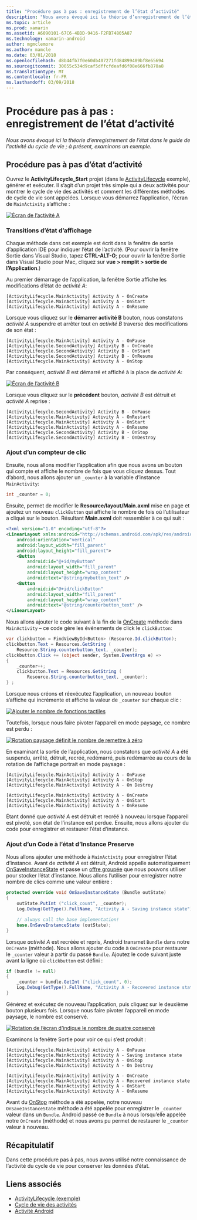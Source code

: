 ```yaml
---
title: "Procédure pas à pas : enregistrement de l’état d’activité"
description: "Nous avons évoqué ici la théorie d’enregistrement de l’état dans le guide de l’activité du cycle de vie ; à présent, examinons un exemple."
ms.topic: article
ms.prod: xamarin
ms.assetid: A6090101-67C6-4BDD-9416-F2FB74805A87
ms.technology: xamarin-android
author: mgmclemore
ms.author: mamcle
ms.date: 03/01/2018
ms.openlocfilehash: d8b44fb7f0e60db407271fd84899489bf8e65694
ms.sourcegitcommit: 30055c534d9caf5dffcfdeafd6f08e666fb870a8
ms.translationtype: MT
ms.contentlocale: fr-FR
ms.lasthandoff: 03/09/2018
---
```

# <a name="walkthrough---saving-the-activity-state"></a>Procédure pas à pas : enregistrement de l’état d’activité

_Nous avons évoqué ici la théorie d’enregistrement de l’état dans le guide de l’activité du cycle de vie ; à présent, examinons un exemple._

## <a name="activity-state-walkthrough"></a>Procédure pas à pas d’état d’activité

Ouvrez le **ActivityLifecycle_Start** projet (dans le [ActivityLifecycle](https://developer.xamarin.com/samples/monodroid/ActivityLifecycle) exemple), générer et exécuter. Il s’agit d’un projet très simple qui a deux activités pour montrer le cycle de vie des activités et comment les différentes méthodes de cycle de vie sont appelées. Lorsque vous démarrez l’application, l’écran de `MainActivity` s’affiche : 

[![Écran de l’activité A](saving-state-images/01-activity-a-sml.png)](saving-state-images/01-activity-a.png#lightbox)

### <a name="viewing-state-transitions"></a>Transitions d’état d’affichage

Chaque méthode dans cet exemple est écrit dans la fenêtre de sortie d’application IDE pour indiquer l’état de l’activité. (Pour ouvrir la fenêtre Sortie dans Visual Studio, tapez **CTRL-ALT-O**; pour ouvrir la fenêtre Sortie dans Visual Studio pour Mac, cliquez sur **vue > remplit > sortie de l’Application**.)

Au premier démarrage de l’application, la fenêtre Sortie affiche les modifications d’état de *activité A*: 

```shell
[ActivityLifecycle.MainActivity] Activity A - OnCreate
[ActivityLifecycle.MainActivity] Activity A - OnStart
[ActivityLifecycle.MainActivity] Activity A - OnResume
```

Lorsque vous cliquez sur le **démarrer activité B** bouton, nous constatons *activité A* suspendre et arrêter tout en *activité B* traverse des modifications de son état : 

```shell
[ActivityLifecycle.MainActivity] Activity A - OnPause
[ActivityLifecycle.SecondActivity] Activity B - OnCreate
[ActivityLifecycle.SecondActivity] Activity B - OnStart
[ActivityLifecycle.SecondActivity] Activity B - OnResume
[ActivityLifecycle.MainActivity] Activity A - OnStop
```

Par conséquent, *activité B* est démarré et affiché à la place de *activité A*: 

[![Écran de l’activité B](saving-state-images/02-activity-b-sml.png)](saving-state-images/02-activity-b.png#lightbox)

Lorsque vous cliquez sur le **précédent** bouton, *activité B* est détruit et *activité A* reprise : 

```shell
[ActivityLifecycle.SecondActivity] Activity B - OnPause
[ActivityLifecycle.MainActivity] Activity A - OnRestart
[ActivityLifecycle.MainActivity] Activity A - OnStart
[ActivityLifecycle.MainActivity] Activity A - OnResume
[ActivityLifecycle.SecondActivity] Activity B - OnStop
[ActivityLifecycle.SecondActivity] Activity B - OnDestroy
```
### <a name="adding-a-click-counter"></a>Ajout d’un compteur de clic

Ensuite, nous allons modifier l’application afin que nous avons un bouton qui compte et affiche le nombre de fois que vous cliquez dessus. Tout d’abord, nous allons ajouter un `_counter` à la variable d’instance `MainActivity`:

```csharp
int _counter = 0;
```

Ensuite, permet de modifier le **Resource/layout/Main.axml** mise en page et ajoutez un nouveau `clickButton` qui affiche le nombre de fois où l’utilisateur a cliqué sur le bouton. Résultant **Main.axml** doit ressembler à ce qui suit : 

```xml
<?xml version="1.0" encoding="utf-8"?>
<LinearLayout xmlns:android="http://schemas.android.com/apk/res/android"
    android:orientation="vertical"
    android:layout_width="fill_parent"
    android:layout_height="fill_parent">
    <Button
        android:id="@+id/myButton"
        android:layout_width="fill_parent"
        android:layout_height="wrap_content"
        android:text="@string/mybutton_text" />
    <Button
        android:id="@+id/clickButton"
        android:layout_width="fill_parent"
        android:layout_height="wrap_content"
        android:text="@string/counterbutton_text" />
</LinearLayout>
```

Nous allons ajouter le code suivant à la fin de la [OnCreate](https://developer.xamarin.com/api/member/Android.App.Activity.OnCreate/p/Android.OS.Bundle/) méthode dans `MainActivity` &ndash; ce code gère les événements de click le `clickButton`:

```csharp
var clickbutton = FindViewById<Button> (Resource.Id.clickButton);
clickbutton.Text = Resources.GetString (
    Resource.String.counterbutton_text, _counter);
clickbutton.Click += (object sender, System.EventArgs e) =>
{
    _counter++;
    clickbutton.Text = Resources.GetString (
        Resource.String.counterbutton_text, _counter);
} ;
```

Lorsque nous créons et réexécutez l’application, un nouveau bouton s’affiche qui incrémente et affiche la valeur de `_counter` sur chaque clic :

[![Ajouter le nombre de fonctions tactiles](saving-state-images/03-touched-sml.png)](saving-state-images/03-touched.png#lightbox)

Toutefois, lorsque nous faire pivoter l’appareil en mode paysage, ce nombre est perdu :

[![Rotation paysage définit le nombre de remettre à zéro](saving-state-images/05-rotate-nosave-sml.png)](saving-state-images/05-rotate-nosave.png#lightbox)

En examinant la sortie de l’application, nous constatons que *activité A* a été suspendu, arrêté, détruit, recréé, redémarré, puis redémarrée au cours de la rotation de l’affichage portrait en mode paysage : 

```shell
[ActivityLifecycle.MainActivity] Activity A - OnPause
[ActivityLifecycle.MainActivity] Activity A - OnStop
[ActivityLifecycle.MainActivity] Activity A - On Destroy

[ActivityLifecycle.MainActivity] Activity A - OnCreate
[ActivityLifecycle.MainActivity] Activity A - OnStart
[ActivityLifecycle.MainActivity] Activity A - OnResume
```

Étant donné que *activité A* est détruit et recréé à nouveau lorsque l’appareil est pivoté, son état de l’instance est perdue. Ensuite, nous allons ajouter du code pour enregistrer et restaurer l’état d’instance.

### <a name="adding-code-to-preserve-instance-state"></a>Ajout d’un Code à l’état d’Instance Preserve

Nous allons ajouter une méthode à `MainActivity` pour enregistrer l’état d’instance. Avant de *activité A* est détruit, Android appelle automatiquement [OnSaveInstanceState](https://developer.xamarin.com/api/member/Android.App.Activity.OnSaveInstanceState/p/Android.OS.Bundle/) et passe un [offre groupée](https://developer.xamarin.com/api/type/Android.OS.Bundle/) que nous pouvons utiliser pour stocker l’état d’instance. Nous allons l’utiliser pour enregistrer notre nombre de clics comme une valeur entière :

```csharp
protected override void OnSaveInstanceState (Bundle outState)
{
    outState.PutInt ("click_count", _counter);
    Log.Debug(GetType().FullName, "Activity A - Saving instance state");

    // always call the base implementation!
    base.OnSaveInstanceState (outState);    
}
```

Lorsque *activité A* est recréée et repris, Android transmet `Bundle` dans notre `OnCreate` (méthode). Nous allons ajouter du code à `OnCreate` pour restaurer le `_counter` valeur à partir du passé `Bundle`. Ajoutez le code suivant juste avant la ligne où `clickbutton` est défini : 

```csharp
if (bundle != null)
{
    _counter = bundle.GetInt ("click_count", 0);
    Log.Debug(GetType().FullName, "Activity A - Recovered instance state");
}
```

Générez et exécutez de nouveau l’application, puis cliquez sur le deuxième bouton plusieurs fois. Lorsque nous faire pivoter l’appareil en mode paysage, le nombre est conservé.

[![Rotation de l’écran d’indique le nombre de quatre conservé](saving-state-images/06-rotate-save-sml.png)](saving-state-images/06-rotate-save.png#lightbox)


Examinons la fenêtre Sortie pour voir ce qui s’est produit :
    
```shell
[ActivityLifecycle.MainActivity] Activity A - OnPause
[ActivityLifecycle.MainActivity] Activity A - Saving instance state
[ActivityLifecycle.MainActivity] Activity A - OnStop
[ActivityLifecycle.MainActivity] Activity A - On Destroy

[ActivityLifecycle.MainActivity] Activity A - OnCreate
[ActivityLifecycle.MainActivity] Activity A - Recovered instance state
[ActivityLifecycle.MainActivity] Activity A - OnStart
[ActivityLifecycle.MainActivity] Activity A - OnResume
``` 

Avant du [OnStop](https://developer.xamarin.com/api/member/Android.App.Activity.OnStop/) méthode a été appelée, notre nouveau `OnSaveInstanceState` méthode a été appelée pour enregistrer le `_counter` valeur dans un `Bundle`. Android passé ce `Bundle` à nous lorsqu’elle appelée notre `OnCreate` (méthode) et nous avons pu permet de restaurer le `_counter` valeur à nouveau.


## <a name="summary"></a>Récapitulatif

Dans cette procédure pas à pas, nous avons utilisé notre connaissance de l’activité du cycle de vie pour conserver les données d’état. 



## <a name="related-links"></a>Liens associés

- [ActivityLifecycle (exemple)](https://developer.xamarin.com/samples/monodroid/ActivityLifecycle)
- [Cycle de vie des activités](~/android/app-fundamentals/activity-lifecycle/index.md)
- [Activité Android](https://developer.xamarin.com/api/type/Android.App.Activity/)
